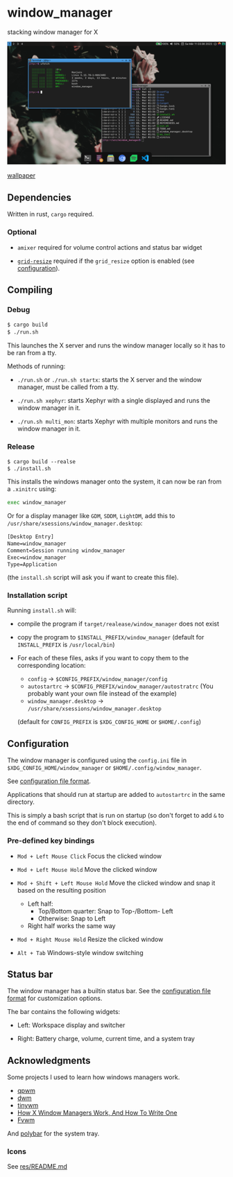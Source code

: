 # window_manager

stacking window manager for X

![window_manager](./doc/screenshot.png)

[wallpaper](https://unsplash.com/photos/1wrjYqLqn8c)

## Dependencies

Written in rust, `cargo` required.

### Optional

- `amixer` required for volume control actions and status bar widget

- [`grid-resize`](https://github.com/JaMo42/grid-resize) required if the `grid_resize` option is enabled (see [configuration](./doc/CONFIG.md)).

## Compiling

### Debug

```sh
$ cargo build
$ ./run.sh
```

This launches the X server and runs the window manager locally so it has to be ran from a tty.

Methods of running:

- `./run.sh` or `./run.sh startx`: starts the X server and the window manager, must be called from a tty.

- `./run.sh xephyr`: starts Xephyr with a single displayed and runs the window manager in it.

- `./run.sh multi_mon`: starts Xephyr with multiple monitors and runs the window manager in it.

### Release

```
$ cargo build --realse
$ ./install.sh
```

This installs the windows manager onto the system, it can now be ran from a `.xinitrc` using:

```sh
exec window_manager
```

Or for a display manager like `GDM`, `SDDM`, `LightDM`, add this to `/usr/share/xsessions/window_manager.desktop`:

```desktop
[Desktop Entry]
Name=window_manager
Comment=Session running window_manager
Exec=window_manager
Type=Application
```

(the `install.sh` script will ask you if want to create this file).

### Installation script

Running `install.sh` will:

- compile the program if `target/realease/window_manager` does not exist

- copy the program to `$INSTALL_PREFIX/window_manager` (default for `INSTALL_PREFIX` is `/usr/local/bin`)

- For each of these files, asks if you want to copy them to the corresponding location:
  - `config` -> `$CONFIG_PREFIX/window_manager/config`
  - `autostartrc` -> `$CONFIG_PREFIX/window_manager/autostratrc` (You probably want your own file instead of the example)
  - `window_manager.desktop` -> `/usr/share/xsessions/window_manager.desktop`

  (default for `CONFIG_PREFIX` is `$XDG_CONFIG_HOME` or `$HOME/.config`)

## Configuration

The window manager is configured using the `config.ini` file in `$XDG_CONFIG_HOME/window_manager` or `$HOME/.config/window_manager`.

See [configuration file format](./doc/CONFIG.md).

Applications that should run at startup are added to `autostartrc` in the same directory.

This is simply a bash script that is run on startup (so don't forget to add `&` to the end of command so they don't block execution).

### Pre-defined key bindings

- `Mod + Left Mouse Click` Focus the clicked window

- `Mod + Left Mouse Hold` Move the clicked window

- `Mod + Shift + Left Mouse Hold` Move the clicked window and snap it based on the resulting position
  - Left half:
    - Top/Bottom quarter: Snap to Top-/Bottom- Left
    - Otherwise: Snap to Left
  - Right half works the same way

- `Mod + Right Mouse Hold` Resize the clicked window

- `Alt + Tab` Windows-style window switching

## Status bar

The window manager has a builtin status bar. See the [configuration file format](./doc/CONFIG.md) for customization options.

The bar contains the following widgets:

 - Left: Workspace display and switcher

 - Right: Battery charge, volume, current time, and a system tray

## Acknowledgments

Some projects I used to learn how windows managers work.

- [qpwm](https://github.com/ssleert/qpwm/)
- [dwm](https://dwm.suckless.org/)
- [tinywm](https://github.com/mackstann/tinywm)
- [How X Window Managers Work, And How To Write One](https://jichu4n.com/posts/how-x-window-managers-work-and-how-to-write-one-part-i/)
- [Fvwm](https://www.fvwm.org/)

And [polybar](https://github.com/polybar/polybar) for the system tray.

### Icons

See [res/README.md](./res/README.md)

